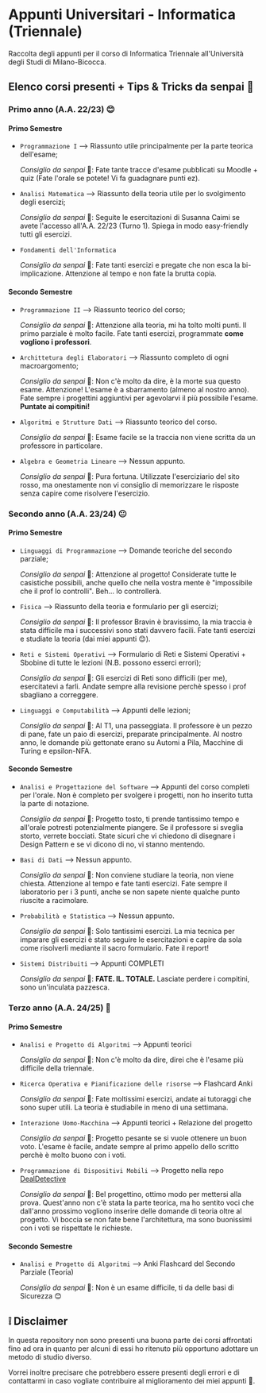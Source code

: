 # Appunti Universitari - Informatica (Triennale)
 Raccolta degli appunti per il corso di Informatica Triennale all'Università degli Studi di Milano-Bicocca.

## Elenco corsi presenti + Tips & Tricks da senpai 🐸
### Primo anno (A.A. 22/23) 😊
#### Primo Semestre
- `Programmazione I` ⟶ Riassunto utile principalmente per la parte teorica dell'esame;

    *Consiglio da senpai* 🐸: Fate tante tracce d'esame pubblicati su Moodle + quiz (Fate l'orale se potete! Vi fa guadagnare punti ez).
- `Analisi Matematica` ⟶ Riassunto della teoria utile per lo svolgimento degli esercizi;

    *Consiglio da senpai* 🐸: Seguite le esercitazioni di Susanna Caimi se avete l'accesso all'A.A. 22/23 (Turno 1). Spiega in modo easy-friendly tutti gli esercizi.
    
- `Fondamenti dell'Informatica`

    *Consiglio da senpai* 🐸: Fate tanti esercizi e pregate che non esca la bi-implicazione. Attenzione al tempo e non fate la brutta copia.

#### Secondo Semestre

- `Programmazione II` ⟶ Riassunto teorico del corso;

    *Consiglio da senpai* 🐸: Attenzione alla teoria, mi ha tolto molti punti. Il primo parziale è molto facile. Fate tanti esercizi, programmate **come vogliono i professori**.
    
- `Archittetura degli Elaboratori` ⟶ Riassunto completo di ogni macroargomento;

    *Consiglio da senpai* 🐸: Non c'è molto da dire, è la morte sua questo esame. Attenzione! L'esame è a sbarramento (almeno al nostro anno). Fate sempre i progettini aggiuntivi per agevolarvi il più possibile l'esame. **Puntate ai compitini!**

- `Algoritmi e Strutture Dati` ⟶ Riassunto teorico del corso.

    *Consiglio da senpai* 🐸: Esame facile se la traccia non viene scritta da un professore in particolare. 

- `Algebra e Geometria Lineare` ⟶ Nessun appunto.

    *Consiglio da senpai* 🐸: Pura fortuna. Utilizzate l'eserciziario del sito rosso, ma onestamente non vi consiglio di memorizzare le risposte senza capire come risolvere l'esercizio.

### Secondo anno (A.A. 23/24) 😐
#### Primo Semestre
- `Linguaggi di Programmazione` ⟶ Domande teoriche del secondo parziale;

    *Consiglio da senpai* 🐸: Attenzione al progetto! Considerate tutte le casistiche possibili, anche quello che nella vostra mente è "impossibile che il prof lo controlli". Beh... lo controllerà.

- `Fisica` ⟶ Riassunto della teoria e formulario per gli esercizi;

    *Consiglio da senpai* 🐸: Il professor Bravin è bravissimo, la mia traccia è stata difficile ma i successivi sono stati davvero facili. Fate tanti esercizi e studiate la teoria (dai miei appunti 😊).

- `Reti e Sistemi Operativi` ⟶ Formulario di Reti e Sistemi Operativi + Sbobine di tutte le lezioni (N.B. possono esserci errori);

    *Consiglio da senpai* 🐸: Gli esercizi di Reti sono difficili (per me), esercitatevi a farli. Andate sempre alla revisione perchè spesso i prof sbagliano a correggere.

- `Linguaggi e Computabilità` ⟶ Appunti delle lezioni;

    *Consiglio da senpai* 🐸: Al T1, una passeggiata. Il professore è un pezzo di pane, fate un paio di esercizi, preparate principalmente. Al nostro anno, le domande più gettonate erano su Automi a Pila, Macchine di Turing e epsilon-NFA.


#### Secondo Semestre

- `Analisi e Progettazione del Software` ⟶ Appunti del corso completi per l'orale. Non è completo per svolgere i progetti, non ho inserito tutta la parte di notazione.

    *Consiglio da senpai* 🐸: Progetto tosto, ti prende tantissimo tempo e all'orale potresti potenzialmente piangere. Se il professore si sveglia storto, verrete bocciati. State sicuri che vi chiedono di disegnare i Design Pattern e se vi dicono di no, vi stanno mentendo.

- `Basi di Dati` ⟶ Nessun appunto.

    *Consiglio da senpai* 🐸: Non conviene studiare la teoria, non viene chiesta. Attenzione al tempo e fate tanti esercizi. Fate sempre il laboratorio per i 3 punti, anche se non sapete niente qualche punto riuscite a racimolare.

- `Probabilità e Statistica` ⟶ Nessun appunto.

    *Consiglio da senpai* 🐸: Solo tantissimi esercizi. La mia tecnica per imparare gli esercizi è stato seguire le esercitazioni e capire da sola come risolverli mediante il sacro formulario. Fate il report!

- `Sistemi Distribuiti` ⟶ Appunti COMPLETI

    *Consiglio da senpai* 🐸: **FATE. IL. TOTALE.** Lasciate perdere i compitini, sono un'inculata pazzesca. 


### Terzo anno (A.A. 24/25) 🥲
#### Primo Semestre

- `Analisi e Progetto di Algoritmi` ⟶ Appunti teorici

    *Consiglio da senpai* 🐸: Non c'è molto da dire, direi che è l'esame più difficile della triennale.

- `Ricerca Operativa e Pianificazione delle risorse` ⟶ Flashcard Anki

    *Consiglio da senpai* 🐸: Fate moltissimi esercizi, andate ai tutoraggi che sono super utili. La teoria è studiabile in meno di una settimana.

- `Interazione Uomo-Macchina` ⟶ Appunti teorici + Relazione del progetto

    *Consiglio da senpai* 🐸: Progetto pesante se si vuole ottenere un buon voto. L'esame è facile, andate sempre al primo appello dello scritto perchè è molto buono con i voti.

- `Programmazione di Dispositivi Mobili` ⟶ Progetto nella repo <a href="https://github.com/KatsuuCurry/DealDetective" target="_blank">DealDetective</a>

    *Consiglio da senpai* 🐸: Bel progettino, ottimo modo per mettersi alla prova. Quest'anno non c'è stata la parte teorica, ma ho sentito voci che dall'anno prossimo vogliono inserire delle domande di teoria oltre al progetto. Vi boccia se non fate bene l'architettura, ma sono buonissimi con i voti se rispettate le richieste.

#### Secondo Semestre

- `Analisi e Progetto di Algoritmi` ⟶ Anki Flashcard del Secondo Parziale (Teoria)

    *Consiglio da senpai* 🐸: Non è un esame difficile, ti da delle basi di Sicurezza 😊
  
## ❕ Disclaimer
In questa repository non sono presenti una buona parte dei corsi affrontati fino ad ora in quanto per alcuni di essi ho ritenuto più opportuno adottare un metodo di studio diverso.

Vorrei inoltre precisare che potrebbero essere presenti degli errori e di contattarmi in caso vogliate contribuire al miglioramento dei miei appunti 🐸.
